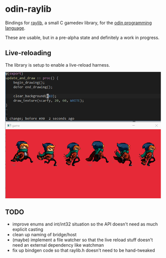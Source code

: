 # odin-raylib

Bindings for [raylib](http://www.raylib.com), a small C gamedev library, for the [odin programming language](https://odin.handmade.network/).

These are usable, but in a pre-alpha state and definitely a work in progress.

## Live-reloading

The library is setup to enable a live-reload harness.

![live reload example](Docs/live-reload.gif)

## TODO

- improve enums and int/int32 situation so the API doesn't need as much explicit casting
- clean up naming of bridge/host
- (maybe) implement a file watcher so that the live reload stuff doesn't need an external dependency like watchman
- fix up bindgen code so that raylib.h doesn't need to be hand-tweaked
